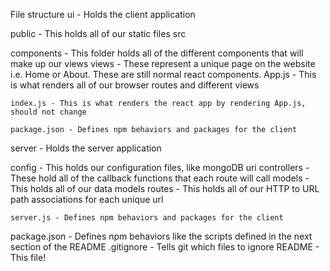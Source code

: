 File structure
ui - Holds the client application

public - This holds all of our static files
src

components - This folder holds all of the different components that will make up our views
views - These represent a unique page on the website i.e. Home or About. These are still normal react components.
App.js - This is what renders all of our browser routes and different views

    index.js - This is what renders the react app by rendering App.js, should not change

    package.json - Defines npm behaviors and packages for the client

server - Holds the server application

config - This holds our configuration files, like mongoDB uri
controllers - These hold all of the callback functions that each route will call
models - This holds all of our data models
routes - This holds all of our HTTP to URL path associations for each unique url

    server.js - Defines npm behaviors and packages for the client

package.json - Defines npm behaviors like the scripts defined in the next section of the README
.gitignore - Tells git which files to ignore
README - This file!

